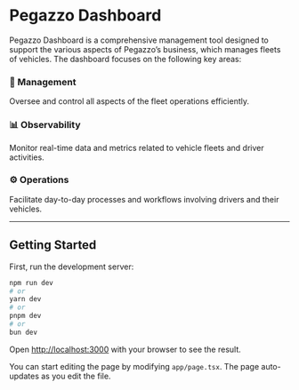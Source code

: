 # Pegazzo Dashboard

Pegazzo Dashboard is a comprehensive management tool designed to support the various aspects of Pegazzo’s business, which manages fleets of vehicles. The dashboard focuses on the following key areas:

### 🚛 Management

Oversee and control all aspects of the fleet operations efficiently.

### 📊 Observability

Monitor real-time data and metrics related to vehicle fleets and driver activities.

### ⚙️ Operations

Facilitate day-to-day processes and workflows involving drivers and their vehicles.

---

## Getting Started

First, run the development server:

```bash
npm run dev
# or
yarn dev
# or
pnpm dev
# or
bun dev
```

Open [http://localhost:3000](http://localhost:3000) with your browser to see the result.

You can start editing the page by modifying `app/page.tsx`. The page auto-updates as you edit the file.

